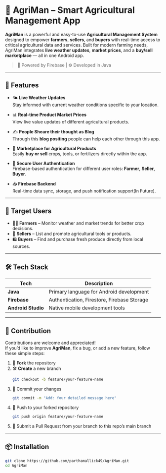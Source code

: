 # 📱 AgriMan – Smart Agricultural Management App

**AgriMan** is a powerful and easy-to-use **Agricultural Management System** designed to empower **farmers**, **sellers**, and **buyers** with real-time access to critical agricultural data and services. Built for modern farming needs, AgriMan integrates **live weather updates**, **market prices**, and a **buy/sell marketplace** — all in one Android app.

> 📡 Powered by Firebase | ⚙️ Developed in Java 

---

## 🌾 Features

- 🌤️ **Live Weather Updates**  
  Stay informed with current weather conditions specific to your location.

- 📊 **Real-time Product Market Prices**  
  View live value updates of different agricultural products.

- ✍️ **People Sheare their thought as Blog**  
  Through this **blog positing** people can help each other through this app.  

- 🛒 **Marketplace for Agricultural Products**  
  Easily **buy or sell** crops, tools, or fertilizers directly within the app.

- 🔐 **Secure User Authentication**  
  Firebase-based authentication for different user roles: **Farmer**, **Seller**, **Buyer**.

- 📥 **Firebase Backend**  
  Real-time data sync, storage, and push notification support(In Future).

---

## 🚜 Target Users

- 👨‍🌾 **Farmers** – Monitor weather and market trends for better crop decisions.  
- 💼 **Sellers** – List and promote agricultural tools or products.  
- 🛍️ **Buyers** – Find and purchase fresh produce directly from local sources.

---

## 🛠️ Tech Stack

| Tech               | Description                                 |
|--------------------|---------------------------------------------|
| **Java**           | Primary language for Android development    |
| **Firebase**       | Authentication, Firestore, Firebase Storage |
| **Android Studio** | Native mobile development tools             |

---

## 🤝 Contribution

Contributions are welcome and appreciated!  
If you’d like to improve **AgriMan**, fix a bug, or add a new feature, follow these simple steps:

1. 🍴 **Fork** the repository
2. 🛠️ **Create** a new branch  
   ```bash
   git checkout -b feature/your-feature-name
3. 💾 Commit your changes
   ```bash
   git commit -m "Add: Your detailed message here"
4. 🚀 Push to your forked repository
   ```bash
   git push origin feature/your-feature-name
5. 🔁 Submit a Pull Request from your branch to this repo’s main branch

---

## 📦 Installation

```bash
git clone https://github.com/parthamallick49/AgriMan.git
cd AgriMan


